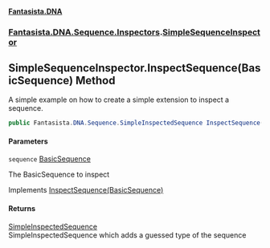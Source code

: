#### [Fantasista.DNA](index.md 'index')
### [Fantasista.DNA.Sequence.Inspectors](Fantasista.DNA.Sequence.Inspectors.md 'Fantasista.DNA.Sequence.Inspectors').[SimpleSequenceInspector](Fantasista.DNA.Sequence.Inspectors.SimpleSequenceInspector.md 'Fantasista.DNA.Sequence.Inspectors.SimpleSequenceInspector')

## SimpleSequenceInspector.InspectSequence(BasicSequence) Method

A simple example on how to create a simple extension to inspect a sequence.

```csharp
public Fantasista.DNA.Sequence.SimpleInspectedSequence InspectSequence(Fantasista.DNA.Sequence.BasicSequence sequence);
```
#### Parameters

<a name='Fantasista.DNA.Sequence.Inspectors.SimpleSequenceInspector.InspectSequence(Fantasista.DNA.Sequence.BasicSequence).sequence'></a>

`sequence` [BasicSequence](Fantasista.DNA.Sequence.BasicSequence.md 'Fantasista.DNA.Sequence.BasicSequence')

The BasicSequence to inspect

Implements [InspectSequence(BasicSequence)](Fantasista.DNA.FastaFile.Inspectors.ISequenceInspector_T_.InspectSequence(Fantasista.DNA.Sequence.BasicSequence).md 'Fantasista.DNA.FastaFile.Inspectors.ISequenceInspector<T>.InspectSequence(Fantasista.DNA.Sequence.BasicSequence)')

#### Returns
[SimpleInspectedSequence](Fantasista.DNA.Sequence.SimpleInspectedSequence.md 'Fantasista.DNA.Sequence.SimpleInspectedSequence')  
SimpleInspectedSequence which adds a guessed type of the sequence